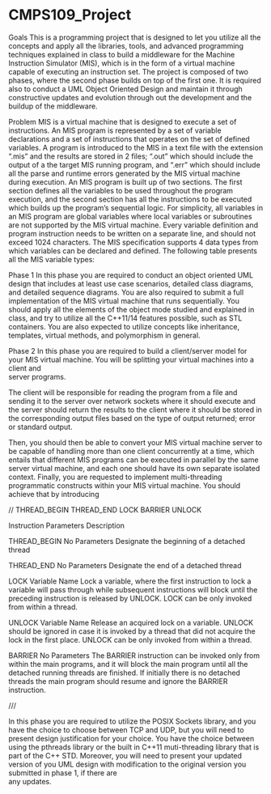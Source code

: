 # CMPS109_Project
Goals 
This is a programming project that is designed to let you utilize all the concepts 
and  apply  all  the  libraries,  tools,  and  advanced  programming  techniques
explained in class  to build a middleware  for  the Machine  Instruction Simulator
(MIS), which  is  in  the  form  of  a  virtual  machine  capable  of  executing  an 
instruction set. The project is composed of two phases, where the second phase 
builds on top of the first one. It is required also to conduct a UML Object Oriented 
Design and maintain it through constructive updates and evolution through out 
the development and the buildup of the middleware.


Problem
MIS is a virtual machine that is designed to execute a set of instructions.  An MIS 
program is represented by a set of variable declarations and a set of instructions
that operates on the set of defined variables. A program is introduced to the MIS 
in a text file with the extension “.mis” and the results are stored in 2 files; “.out” 
which should include the output of a the target MIS running program, and “.err” 
which  should  include all  the  parse  and  runtime  errors  generated  by  the  MIS 
virtual machine during execution. 
An  MIS  program  is  built  up  of  two  sections.  The  first  section  defines  all  the 
variables  to be used  throughout  the program execution, and  the second section 
has all the instructions to be executed which builds up the program’s sequential 
logic. For simplicity, all variables in an MIS program are global variables where
local  variables  or  subroutines are  not  supported  by  the  MIS  virtual  machine.
Every  variable  definition  and  program  instruction  needs to  be  written  on  a 
separate line, and should not exceed 1024 characters.
The  MIS specification supports 4 data  types  from which  variables  can  be 
declared and defined. The following table presents all the MIS variable types:


Phase 1
In this phase  you  are  required  to  conduct  an  object  oriented  UML  design  that 
includes  at  least  use  case  scenarios,  detailed  class  diagrams,  and  detailed 
sequence diagrams. You are also required to submit a full implementation of the MIS 
virtual machine that runs sequentially. You should apply all the elements of the object
mode studied and explained in class, and try to utilize all the C++11/14 features 
possible, such as STL containers.  You are also expected  to utilize concepts like 
inheritance, templates, virtual methods, and polymorphism in general.

Phase 2
In this phase you are required to build a client/server model for your MIS virtual 
machine.  You  will  be  splitting  your  virtual  machines  into  a  client  and  
server programs. 

The client will be responsible for reading the program from a file and 
sending it  to  the  server  over  network  sockets where it  should execute and the 
server  should return  the  results  to  the  client  where  it  should  be  stored  in
the corresponding  output  files  based  on  the  type  of  output  returned;  error  or
standard output.

Then, you should then be able to convert your MIS virtual machine server to be 
capable  of  handling more  than  one  client  concurrently  at  a  time, which  entails 
that  different  MIS  programs  can  be  executed  in  parallel by  the  same  server 
virtual machine, and each one should have its own separate isolated context.
Finally,  you  are  requested  to  implement  multi-threading  programmatic 
constructs  within  your  MIS  virtual  machine.  You  should  achieve  that  by 
introducing

//
THREAD_BEGIN
THREAD_END
LOCK
BARRIER
UNLOCK

Instruction Parameters Description

THREAD_BEGIN No Parameters Designate the beginning of a 
detached thread


THREAD_END No Parameters Designate the end of a detached 
thread


LOCK Variable Name Lock a variable, where the first 
instruction to lock a variable will 
pass through while subsequent 
instructions will block until the 
preceding instruction is released 
by UNLOCK.
LOCK can be only invoked from 
within a thread.


UNLOCK Variable Name Release an acquired lock on a 
variable. UNLOCK should be
ignored in case it is invoked by a 
thread that did not acquire the 
lock in the first place.
UNLOCK can be only invoked 
from within a thread.

BARRIER No Parameters The BARRIER instruction can be 
invoked only from within the 
main programs, and it will block 
the main program until all the 
detached running threads are 
finished. 
If initially there is no detached 
threads the main program should 
resume and ignore the BARRIER 
instruction.

///

In this phase you are required to utilize the POSIX Sockets library, and you have 
the choice to choose between TCP and UDP, but you will need to present design 
justification  for  your  choice. You  have  the  choice  between  using  the  pthreads
library or the built in C++11 muti-threading library that is part of the C++ STD.
Moreover, you will need to present your updated version of you UML design with 
modification  to  the  original  version  you  submitted in  phase  1, if  there  are  
any updates.